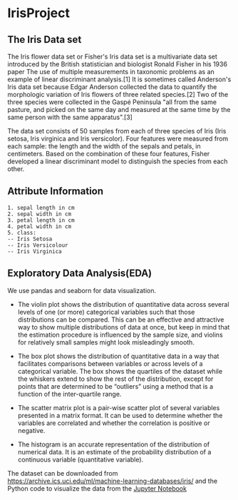 # IrisProject

## The Iris Data set
The Iris flower data set or Fisher's Iris data set is a multivariate data set introduced by the British statistician and biologist Ronald Fisher in his 1936 paper The use of multiple measurements in taxonomic problems as an example of linear discriminant analysis.[1] It is sometimes called Anderson's Iris data set because Edgar Anderson collected the data to quantify the morphologic variation of Iris flowers of three related species.[2] Two of the three species were collected in the Gaspé Peninsula "all from the same pasture, and picked on the same day and measured at the same time by the same person with the same apparatus".[3]

The data set consists of 50 samples from each of three species of Iris (Iris setosa, Iris virginica and Iris versicolor). Four features were measured from each sample: the length and the width of the sepals and petals, in centimeters. Based on the combination of these four features, Fisher developed a linear discriminant model to distinguish the species from each other.

## Attribute Information

```
1. sepal length in cm 
2. sepal width in cm 
3. petal length in cm 
4. petal width in cm 
5. class: 
-- Iris Setosa 
-- Iris Versicolour 
-- Iris Virginica
```

## Exploratory Data Analysis(EDA)

We use pandas and seaborn for data visualization.
- The violin plot shows the distribution of quantitative data across several levels of one (or more) categorical variables such that those distributions can be compared. This can be an effective and attractive way to show multiple distributions of data at once, but keep in mind that the estimation procedure is influenced by the sample size, and violins for relatively small samples might look misleadingly smooth.

- The box plot shows the distribution of quantitative data in a way that facilitates comparisons between variables or across levels of a categorical variable. The box shows the quartiles of the dataset while the whiskers extend to show the rest of the distribution, except for points that are determined to be “outliers” using a method that is a function of the inter-quartile range.

- The scatter matrix plot is a pair-wise scatter plot of several variables presented in a matrix format. It can be used to determine whether the variables are correlated and whether the correlation is positive or negative.

- The histogram is an accurate representation of the distribution of numerical data. It is an estimate of the probability distribution of a continuous variable (quantitative variable).

The dataset can be downloaded from https://archive.ics.uci.edu/ml/machine-learning-databases/iris/ and the Python code to visualize the data from the [Jupyter Notebook](/irisProject.ipynb)
